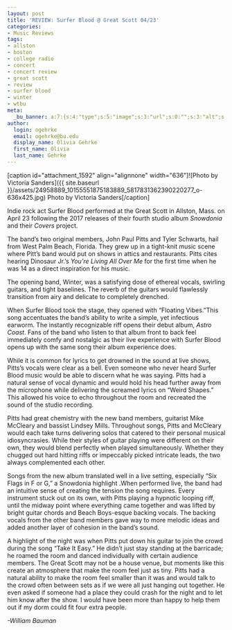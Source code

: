```yaml
---
layout: post
title: 'REVIEW: Surfer Blood @ Great Scott 04/23'
categories:
- Music Reviews
tags:
- allston
- boston
- college radio
- concert
- concert review
- great scott
- review
- surfer blood
- winter
- wtbu
meta:
  _bu_banner: a:7:{s:4:"type";s:5:"image";s:3:"url";s:0:"";s:3:"alt";s:0:"";s:7:"post_id";s:0:"";s:4:"html";s:0:"";s:8:"position";s:12:"contentWidth";s:7:"caption";s:0:"";}
author:
  login: ogehrke
  email: ogehrke@bu.edu
  display_name: Olivia Gehrke
  first_name: Olivia
  last_name: Gehrke
---
```

\[caption id="attachment\_1592" align="alignnone" width="636"\]![Photo by Victoria Sanders]({{ site.baseurl }}/assets/24958889_10155551875183889_5817831362390220277_o-636x425.jpg) Photo by Victoria Sanders\[/caption\]

Indie rock act Surfer Blood performed at the Great Scott in Allston, Mass. on April 23 following the 2017 releases of their fourth studio album _Snowdonia_ and their _Covers_ project.

The band’s two original members, John Paul Pitts and Tyler Schwarts, hail from West Palm Beach, Florida. They grew up in a tight-knit music scene where Pitt’s band would put on shows in attics and restaurants. Pitts cites hearing Dinosaur Jr.’s _You’re Living All Over Me_ for the first time when he was 14 as a direct inspiration for his music.

The opening band, Winter, was a satisfying dose of ethereal vocals, swirling guitars, and tight baselines. The reverb of the guitars would flawlessly transition from airy and delicate to completely drenched.

When Surfer Blood took the stage, they opened with “Floating Vibes.”This song accentuates the band’s ability to write a simple, yet infectious earworm. The instantly recognizable riff opens their debut album, _Astro Coast_. Fans of the band who listen to that album front to back feel immediately comfy and nostalgic as their live experience with Surfer Blood opens up with the same song their album experience does.

While it is common for lyrics to get drowned in the sound at live shows, Pitts’s vocals were clear as a bell. Even someone who never heard Surfer Blood music would be able to discern what he was saying. Pitts had a natural sense of vocal dynamic and would hold his head further away from the microphone while delivering the screamed lyrics on “Weird Shapes.” This allowed his voice to echo throughout the room and recreated the sound of the studio recording.

Pitts had great chemistry with the new band members, guitarist Mike McCleary and bassist Lindsey Mills. Throughout songs, Pitts and McCleary would each take turns delivering solos that catered to their personal musical idiosyncrasies. While their styles of guitar playing were different on their own, they would blend perfectly when played simultaneously. Whether they chugged out hard hitting riffs or impeccably picked intricate leads, the two always complemented each other.

Songs from the new album translated well in a live setting, especially “Six Flags in F or G,” a Snowdonia highlight .When performed live, the band had an intuitive sense of creating the tension the song requires. Every instrument stuck out on its own, with Pitts playing a hypnotic looping riff, until the midway point where everything came together and was lifted by bright guitar chords and Beach Boys-esque backing vocals. The backing vocals from the other band members gave way to more melodic ideas and added another layer of cohesion in the band’s sound.

A highlight of the night was when Pitts put down his guitar to join the crowd during the song “Take It Easy.” He didn’t just stay standing at the barricade; he roamed the room and danced individually with certain audience members. The Great Scott may not be a house venue, but moments like this create an atmosphere that make the room feel just as tiny. Pitts had a natural ability to make the room feel smaller than it was and would talk to the crowd often between sets as if we were all just hanging out together. He even asked if someone had a place they could crash for the night and to let him know after the show. I would have been more than happy to help them out if my dorm could fit four extra people.

_\-William Bauman_